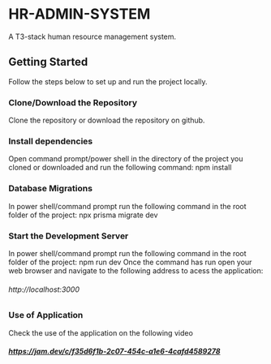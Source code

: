 
# HR-ADMIN-SYSTEM

A T3-stack human resource management system.

## Getting Started

Follow the steps below to set up and run the project locally.

### Clone/Download the Repository
Clone the repository or download the repository on github.

### Install dependencies 
Open command prompt/power shell in the directory of the project you cloned or downloaded and run the following command:
npm install

### Database Migrations
In power shell/command prompt run the following command in the root folder of the project:
npx prisma migrate dev

### Start the Development Server
In power shell/command prompt run the following command in the root folder of the project:
npm run dev 
Once the command has run open your web browser and navigate to the following address to acess the application:
###### http://localhost:3000

### Use of Application
Check the use of the application on the following video 
##### https://jam.dev/c/f35d6f1b-2c07-454c-a1e6-4cafd4589278





